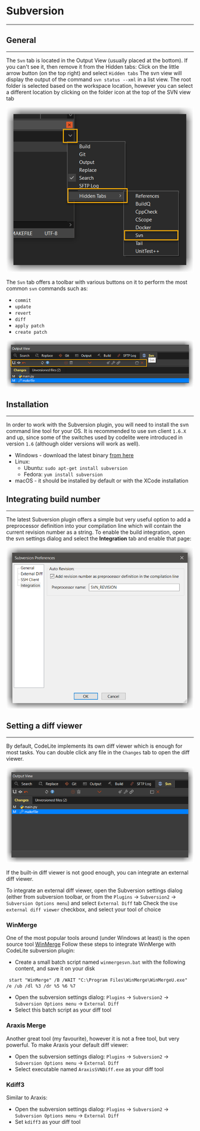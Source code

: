 # Subversion
---

## General
---

The `Svn` tab is located in the Output View (usually placed at the bottom). If you can't see it, then remove it from the Hidden tabs: Click on the little arrow button (on the top right) and select `Hidden tabs`
The svn view will display the output of the command `svn status --xml` in a list view. The root folder is selected based on the workspace location, however you can select a different location by clicking on the folder icon at the top of the SVN view tab

![svn view hidden](images/svn_hidden.png)

The `Svn` tab offers a toolbar with various buttons on it to perform the most common `svn` commands such as:

- `commit`
- `update`
- `revert`
- `diff`
- `apply patch`
- `create patch`

![svn toolbar](images/svn_tool_bar.png)

## Installation
---

In order to work with the Subversion plugin, you will need to install the svn command line tool for your OS. It is recommended to use svn client `1.6.X` and up, 
since some of the switches used by codelite were introduced in version `1.6` (although older versions will work as well). 

- Windows - download the latest binary [from here][1]
- Linux:
    - Ubuntu: `sudo apt-get install subversion`
    - Fedora: `yum install subversion` 
- macOS - it should be installed by default or with the XCode installation

## Integrating build number
---

The latest Subversion plugin offers a simple but very useful option to add a preprocessor definition into your compilation line which will contain the current revision number as a string.
To enable the build integration, open the svn settings dialog and select the **Integration** tab and enable that page: 

![build number](images/svn_build_number.png)

## Setting a diff viewer
---
 
By default, CodeLite implements its own diff viewer which is enough for most tasks.
You can double click any file in the `Changes` tab to open the diff viewer.

![svn changes](images/svn_changes_view.png)

If the built-in diff viewer is not good enough, you can integrate an external diff viewer.

To integrate an external diff viewer, open the Subversion settings dialog (either from subversion toolbar, or from the `Plugins` &#8594; `Subversion2` &#8594; `Subversion Options menu`) and select `External Diff` tab
Check the `Use external diff viewer` checkbox, and select your tool of choice

### WinMerge

One of the most popular tools around (under Windows at least) is the open source tool [WinMerge][2]
Follow these steps to integrate WinMerge with CodeLite subversion plugin:

- Create a small batch script named `winmergesvn.bat` with the following content, and save it on your disk 

```batch
 start "WinMerge" /B /WAIT "C:\Program Files\WinMerge\WinMergeU.exe" /e /ub /dl %3 /dr %5 %6 %7
```

- Open the subversion settings dialog: `Plugins` &#8594; `Subversion2` &#8594; `Subversion Options menu` &#8594; `External Diff`
- Select this batch script as your diff tool

### Araxis Merge

Another great tool (my favourite), however it is not a free tool, but very powerful. To make Araxis your default diff viewer: 

- Open the subversion settings dialog: `Plugins` &#8594; `Subversion2` &#8594; `Subversion Options menu` &#8594; `External Diff`
- Select executable named `AraxisSVNDiff.exe` as your diff tool 

### Kdiff3

Similar to Araxis:

- Open the subversion settings dialog: `Plugins` &#8594; `Subversion2` &#8594; `Subversion Options menu` &#8594; `External Diff`
- Set `kdiff3` as your diff tool 

 [1]: https://www.sliksvn.com/en/download
 [2]: https://winmerge.org/
 
 